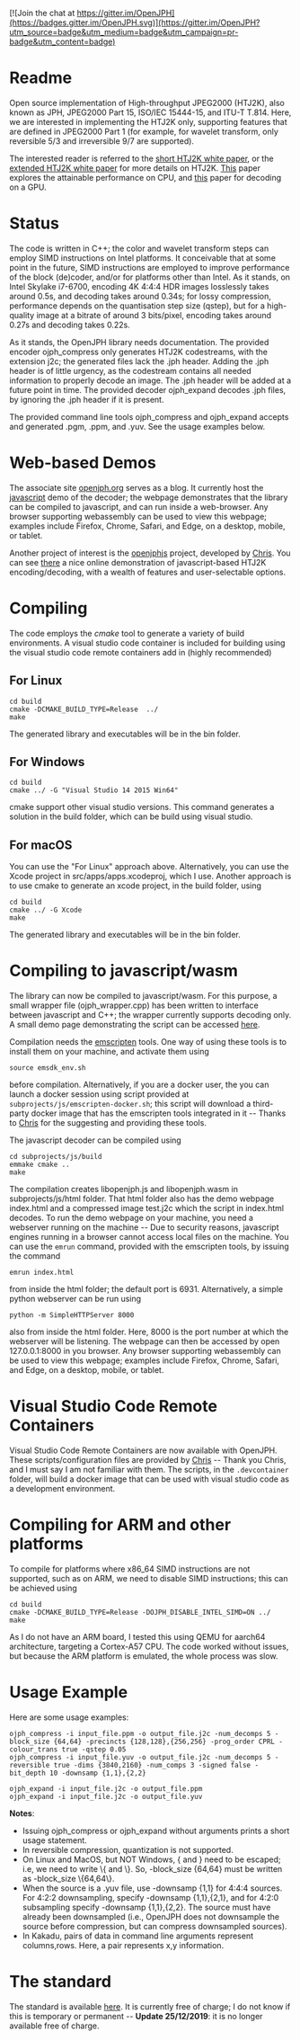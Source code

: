 [![Join the chat at https://gitter.im/OpenJPH](https://badges.gitter.im/OpenJPH.svg)](https://gitter.im/OpenJPH?utm_source=badge&utm_medium=badge&utm_campaign=pr-badge&utm_content=badge)

# Readme #

Open source implementation of High-throughput JPEG2000 (HTJ2K), also known as JPH, JPEG2000 Part 15, ISO/IEC 15444-15, and ITU-T T.814. Here, we are interested in implementing the HTJ2K only, supporting features that are defined in JPEG2000 Part 1 (for example, for wavelet transform, only reversible 5/3 and irreversible 9/7 are supported).

The interested reader is referred to the [short HTJ2K white paper](http://ds.jpeg.org/whitepapers/jpeg-htj2k-whitepaper.pdf), or the [extended HTJ2K white paper](https://htj2k.com/wp-content/uploads/white-paper.pdf) for more details on HTJ2K. [This](https://kakadusoftware.com/wp-content/uploads/2019/09/icip2019.pdf) paper explores the attainable performance on CPU, and [this](https://kakadusoftware.com/wp-content/uploads/2019/09/ICIP2019_GPU.pdf) paper for decoding on a GPU.

# Status #

The code is written in C++; the color and wavelet transform steps can employ SIMD instructions on Intel platforms.  It conceivable that at some point in the future, SIMD instructions are employed to improve performance of the block (de)coder, and/or for platforms other than Intel.  As it stands, on Intel Skylake i7-6700, encoding 4K 4:4:4 HDR images losslessly takes around 0.5s, and decoding takes around 0.34s; for lossy compression, performance depends on the quantisation step size (qstep), but for a high-quality image at a bitrate of around 3 bits/pixel, encoding takes around 0.27s and decoding takes 0.22s.

As it stands, the OpenJPH library needs documentation. The provided encoder ojph\_compress only generates HTJ2K codestreams, with the extension j2c; the generated files lack the .jph header.  Adding the .jph header is of little urgency, as the codestream contains all needed information to properly decode an image.  The .jph header will be added at a future point in time.  The provided decoder ojph\_expand decodes .jph files, by ignoring the .jph header if it is present.

The provided command line tools ojph\_compress and ojph\_expand accepts and generated .pgm, .ppm, and .yuv. See the usage examples below.

# Web-based Demos #

The associate site [openjph.org](https://openjph.org) serves as a blog.  It currently host the [javascript](https://openjph.org/javascript/demo.html) demo of the decoder; the webpage demonstrates that the library can be compiled to javascript, and can run inside a web-browser.  Any browser supporting webassembly can be used to view this webpage; examples include Firefox, Chrome, Safari, and Edge, on a desktop, mobile, or tablet.

Another project of interest is the [openjphjs](https://github.com/chafey/openjphjs) project, developed by [Chris](https://github.com/chafey).  You can see [there](https://chafey.github.com/openjphjs/test/browser/index.html) a nice online demonstration of javascript-based HTJ2K encoding/decoding, with a wealth of features and user-selectable options.

# Compiling #

The code employs the *cmake* tool to generate a variety of build environments.  A visual studio code container is included for building using
the visual studio code remote containers add in (highly recommended)

## For Linux ##

    cd build
    cmake -DCMAKE_BUILD_TYPE=Release  ../
    make

The generated library and executables will be in the bin folder.

## For Windows ##

    cd build
    cmake ../ -G "Visual Studio 14 2015 Win64"

cmake support other visual studio versions.  This command generates a solution in the build folder, which can be build using visual studio.

## For macOS ##

You can use the "For Linux" approach above.  Alternatively, you can use the Xcode project in src/apps/apps.xcodeproj, which I use.  Another approach is to use cmake to generate an xcode project, in the build folder, using

    cd build
    cmake ../ -G Xcode
    make

The generated library and executables will be in the bin folder.

# Compiling to javascript/wasm #

The library can now be compiled to javascript/wasm.  For this purpose, a small wrapper file (ojph_wrapper.cpp) has been written to interface between javascript and C++; the wrapper currently supports decoding only.  A small demo page demonstrating the script can be accessed [here](https://openjph.org/javascript/demo.html).

Compilation needs the [emscripten](https://emscripten.org/) tools. One way of using these tools is to install them on your machine, and activate them using

    source emsdk_env.sh
  
before compilation.  Alternatively, if you are a docker user, the you can launch a docker session using script provided at ```subprojects/js/emscripten-docker.sh```; this script will download a third-party docker image that has the emscripten tools integrated in it -- Thanks to [Chris](https://github.com/chafey) for the suggesting and providing these tools.  

The javascript decoder can be compiled using

    cd subprojects/js/build
    emmake cmake ..
    make

The compilation creates libopenjph.js and libopenjph.wasm in subprojects/js/html folder.  That html folder also has the demo webpage index.html and a compressed image test.j2c which the script in index.html decodes.  To run the demo webpage on your machine, you need a webserver running on the machine -- Due to security reasons, javascript engines running in a browser cannot access local files on the machine.  You can use the ```emrun``` command, provided with the emscripten
tools, by issuing the command

    emrun index.html

from inside the html folder; the default port is 6931.
Alternatively, a simple python webserver can be run using

    python -m SimpleHTTPServer 8000
  
also from inside the html folder.  Here, 8000 is the port number at which the webserver will be listening.  The webpage can then be accessed by open 127.0.0.1:8000 in you browser.   Any browser supporting webassembly can be used to view this webpage; examples include Firefox, Chrome, Safari, and Edge, on a desktop, mobile, or tablet.

# Visual Studio Code Remote Containers #

Visual Studio Code Remote Containers are now available with OpenJPH.  These scripts/configuration files are provided by [Chris](https://github.com/chafey) -- Thank you Chris, and I must say I am not familiar with them.
The scripts, in the ```.devcontainer``` folder, will build a docker image that can be used with visual studio code as a development environment.

# Compiling for ARM and other platforms #

To compile for platforms where x86_64 SIMD instructions are not supported, such as on ARM, we need to disable SIMD instructions; this can be achieved using

    cd build
    cmake -DCMAKE_BUILD_TYPE=Release -DOJPH_DISABLE_INTEL_SIMD=ON ../
    make

As I do not have an ARM board, I tested this using QEMU for aarch64 architecture, targeting a Cortex-A57 CPU. The code worked without issues, but because the ARM platform is emulated, the whole process was slow.

# Usage Example #

Here are some usage examples:

    ojph_compress -i input_file.ppm -o output_file.j2c -num_decomps 5 -block_size {64,64} -precincts {128,128},{256,256} -prog_order CPRL -colour_trans true -qstep 0.05
    ojph_compress -i input_file.yuv -o output_file.j2c -num_decomps 5 -reversible true -dims {3840,2160} -num_comps 3 -signed false -bit_depth 10 -downsamp {1,1},{2,2}

    ojph_expand -i input_file.j2c -o output_file.ppm
    ojph_expand -i input_file.j2c -o output_file.yuv

**Notes**:

* Issuing ojph\_compress or ojph\_expand without arguments prints a short usage statement.
* In reversible compression, quantization is not supported.
* On Linux and MacOS, but NOT Windows, { and } need to be escaped; i.e, we need to write \\\{ and \\\}.  So, -block\_size {64,64} must be written as -block\_size \\\{64,64\\\}.
* When the source is a .yuv file, use -downsamp {1,1} for 4:4:4 sources. For 4:2:2 downsampling, specify -downsamp {1,1},{2,1}, and for 4:2:0 subsampling specify -downsamp {1,1},{2,2}. The source must have already been downsampled (i.e., OpenJPH does not downsample the source before compression, but can compress downsampled sources).
* In Kakadu, pairs of data in command line arguments represent columns,rows. Here, a pair represents x,y information.

# The standard #

The standard is available [here](https://www.itu.int/rec/T-REC-T.814/en).  It is currently free of charge; I do not know if this is temporary or permanent -- **Update 25/12/2019**: it is no longer available free of charge. 
